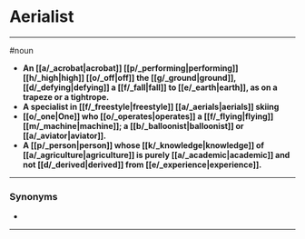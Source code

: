 # Aerialist
---
#noun
- **An [[a/_acrobat|acrobat]] [[p/_performing|performing]] [[h/_high|high]] [[o/_off|off]] the [[g/_ground|ground]], [[d/_defying|defying]] a [[f/_fall|fall]] to [[e/_earth|earth]], as on a trapeze or a tightrope.**
- **A specialist in [[f/_freestyle|freestyle]] [[a/_aerials|aerials]] skiing**
- **[[o/_one|One]] who [[o/_operates|operates]] a [[f/_flying|flying]] [[m/_machine|machine]]; a [[b/_balloonist|balloonist]] or [[a/_aviator|aviator]].**
- **A [[p/_person|person]] whose [[k/_knowledge|knowledge]] of [[a/_agriculture|agriculture]] is purely [[a/_academic|academic]] and not [[d/_derived|derived]] from [[e/_experience|experience]].**
---
### Synonyms
- 
---
